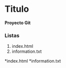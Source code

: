 # Titulo
**Proyecto Git**

### Listas 
[//]:# (Listas Enumeradas)

1. index.html
2. information.txt

[//]:# (Listas desordenadas)
*index.html
*information.txt